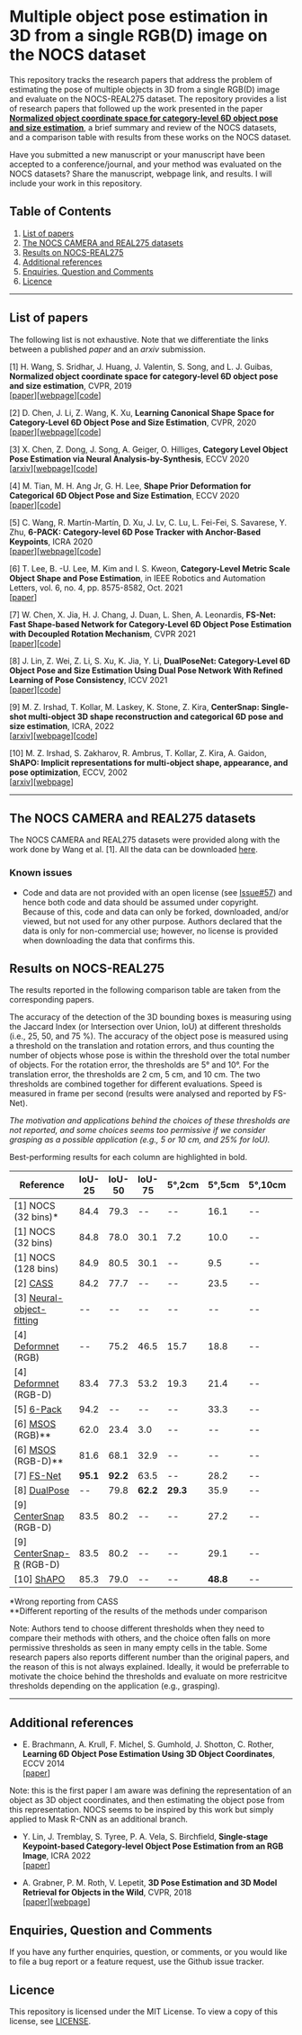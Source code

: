 # Multiple object pose estimation in 3D from a single RGB(D) image on the NOCS dataset

This repository tracks the research papers that address the problem of estimating the pose of multiple objects in 3D from a single RGB(D) image and evaluate on the NOCS-REAL275 dataset. The repository provides a list of research papers that followed up the work presented in the paper [**Normalized object coordinate space for category-level 6D object pose and size estimation**](https://geometry.stanford.edu/projects/NOCS_CVPR2019/), a brief summary and review of the NOCS datasets, and a comparison table with results from these works on the NOCS dataset. 

Have you submitted a new manuscript or your manuscript have been accepted to a conference/journal, and your method was evaluated on the NOCS datasets?
Share the manuscript, webpage link, and results. I will include your work in this repository.

## Table of Contents

1. [List of papers](#list-of-papers)
2. [The NOCS CAMERA and REAL275 datasets](#the-nocs-camera-and-real275-datasets)
3. [Results on NOCS-REAL275](#results-on-nocs-real275)
4. [Additional references](#additional-references)
5. [Enquiries, Question and Comments](#enquiries-question-and-comments)
6. [Licence](#licence)

-------
## List of papers

The following list is not exhaustive. Note that we differentiate the links between a published *paper* and an *arxiv* submission.

[1] H. Wang, S. Sridhar, J. Huang, J. Valentin, S. Song, and L. J. Guibas, **Normalized object coordinate space for category-level 6D object pose
and size estimation**, CVPR, 2019   
[[paper](https://openaccess.thecvf.com/content_CVPR_2019/html/Wang_Normalized_Object_Coordinate_Space_for_Category-Level_6D_Object_Pose_and_CVPR_2019_paper.html)][[webpage](https://geometry.stanford.edu/projects/NOCS_CVPR2019/)][[code](https://github.com/hughw19/NOCS_CVPR2019)]

[2] D. Chen, J. Li, Z. Wang, K. Xu, **Learning Canonical Shape Space for Category-Level 6D Object Pose and Size Estimation**, CVPR, 2020  
[[paper](https://openaccess.thecvf.com/content_CVPR_2020/papers/Chen_Learning_Canonical_Shape_Space_for_Category-Level_6D_Object_Pose_and_CVPR_2020_paper.pdf)][[webpage]()][[code](https://github.com/densechen/CASS)]

[3] X. Chen, Z. Dong, J. Song, A. Geiger, O. Hilliges, **Category Level Object Pose Estimation via Neural Analysis-by-Synthesis**, ECCV 2020  
[[arxiv](https://arxiv.org/pdf/2008.08145.pdf)][[webpage](https://ait.ethz.ch/projects/2020/neural-object-fitting/)][[code](https://github.com/xuchen-ethz/neural_object_fitting)]

[4] M. Tian, M. H. Ang Jr, G. H. Lee, **Shape Prior Deformation for Categorical 6D Object Pose and Size Estimation**, ECCV 2020  
[[paper](https://www.ecva.net/papers/eccv_2020/papers_ECCV/papers/123660528.pdf)][[code](https://github.com/mentian/object-deformnet)]

[5] C. Wang, R. Martín-Martín, D. Xu, J. Lv, C. Lu, L. Fei-Fei, S. Savarese, Y. Zhu, **6-PACK: Category-level 6D Pose Tracker with Anchor-Based Keypoints**, ICRA 2020  
[[paper](https://ieeexplore.ieee.org/abstract/document/9196679)][[webpage](https://sites.google.com/view/6packtracking)][[code](https://github.com/j96w/6-PACK)]

[6] T. Lee, B. -U. Lee, M. Kim and I. S. Kweon, **Category-Level Metric Scale Object Shape and Pose Estimation**, in IEEE Robotics and Automation Letters, vol. 6, no. 4, pp. 8575-8582, Oct. 2021   
[[paper](https://ieeexplore.ieee.org/abstract/document/9531548)]

[7] W. Chen, X. Jia, H. J. Chang, J. Duan, L. Shen, A. Leonardis, **FS-Net: Fast Shape-based Network for Category-Level 6D Object Pose Estimation with Decoupled Rotation Mechanism**, CVPR 2021   
[[paper](https://openaccess.thecvf.com/content/CVPR2021/papers/Chen_FS-Net_Fast_Shape-Based_Network_for_Category-Level_6D_Object_Pose_Estimation_CVPR_2021_paper.pdf)][[code](https://github.com/DC1991/FS_Net)]

[8] J. Lin, Z. Wei, Z. Li, S. Xu, K. Jia, Y. Li, **DualPoseNet: Category-Level 6D Object Pose and Size Estimation Using Dual Pose Network With Refined Learning of Pose Consistency**, ICCV 2021   
[[paper](https://openaccess.thecvf.com/content/ICCV2021/papers/Lin_DualPoseNet_Category-Level_6D_Object_Pose_and_Size_Estimation_Using_Dual_ICCV_2021_paper.pdf)][[code](https://github.com/Gorilla-Lab-SCUT/DualPoseNet)]

[9] M. Z. Irshad, T. Kollar, M. Laskey, K. Stone, Z. Kira, **CenterSnap: Single-shot multi-object 3D shape reconstruction and categorical 6D pose and size estimation**, ICRA, 2022   
[[arxiv](https://arxiv.org/pdf/2203.01929.pdf)][[webpage](https://zubair-irshad.github.io/projects/CenterSnap.html)][[code](https://github.com/zubair-irshad/CenterSnap)]

[10] M. Z. Irshad, S. Zakharov, R. Ambrus, T. Kollar, Z. Kira, A. Gaidon, **ShAPO: Implicit representations for multi-object shape, appearance, and pose optimization**, ECCV, 2002  
[[arxiv](https://arxiv.org/pdf/2207.13691.pdf)][[webpage](https://zubair-irshad.github.io/projects/ShAPO.html)]


-------
## The NOCS CAMERA and REAL275 datasets

The NOCS CAMERA and REAL275 datasets were provided along with the work done by Wang et al. [1]. All the data can be downloaded [here](https://github.com/hughw19/NOCS_CVPR2019).

### Known issues
* Code and data are not provided with an open license (see [Issue#57](https://github.com/hughw19/NOCS_CVPR2019/issues/57)) and hence both code and data should be assumed under copyright. Because of this, code and data can only be forked, downloaded, and/or viewed, but not used for any other purpose. Authors declared 
that the data is only for non-commercial use; however, no license is provided when downloading the data that confirms this. 

## Results on NOCS-REAL275

The results reported in the following comparison table are taken from the corresponding papers. 

The accuracy of the detection of the 3D bounding boxes is measuring using the Jaccard Index (or Intersection over Union, IoU) at different thresholds (i.e., 25, 50, and 75 %). The accuracy of the object pose is measured using a threshold on the translation and rotation errors, and thus counting the number of objects whose pose is within the threshold over the total number of objects. For the rotation error, the thresholds are 5° and 10°. For the translation error, the thresholds are 2 cm, 5 cm, and 10 cm. The two thresholds are combined together for different evaluations.  Speed is  measured in frame per second (results were analysed and reported by FS-Net). 

_The motivation and applications behind the choices of these thresholds are not reported, and some choices seems too permissive if we consider grasping as a possible application (e.g., 5 or 10 cm, and 25% for IoU)._

Best-performing results for each column are highlighted in bold.

|Reference|IoU-25|IoU-50|IoU-75|5°,2cm|5°,5cm|5°,10cm|10°,2cm|10°,5cm|10°,10cm| Speed |
|----------|----------|----------|----------|----------|----------|----------|----------|----------|----------|--|
| [1] NOCS (32 bins)* | 84.4 | 79.3 | -- | --  | 16.1 |--| -- | 43.7 | 43.1 | 5 |
| [1] NOCS (32 bins)  | 84.8 | 78.0 | 30.1 | 7.2 | 10.0 |--| 13.8 | 25.2 | 25.8 | 5 |
| [1] NOCS (128 bins) | 84.9 | 80.5 | 30.1 | --  |  9.5 |--| --  | 26.7  | 26.7 | 5 |
| [2] [CASS](https://openaccess.thecvf.com/content_CVPR_2020/papers/Chen_Learning_Canonical_Shape_Space_for_Category-Level_6D_Object_Pose_and_CVPR_2020_paper.pdf) |84.2 | 77.7 | -- | -- | 23.5 |--| -- | 58.0 | 58.3 | -- |
| [3] [Neural-object-fitting](https://arxiv.org/pdf/2008.08145.pdf) | -- |-- | -- | -- | -- |--| -- | -- | -- | -- |
| [4] [Deformnet](https://www.ecva.net/papers/eccv_2020/papers_ECCV/papers/123660528.pdf) (RGB) | -- | 75.2 | 46.5 |15.7 | 18.8 |--| 33.7 | 47.4 | -- | -- |
| [4] [Deformnet](https://www.ecva.net/papers/eccv_2020/papers_ECCV/papers/123660528.pdf) (RGB-D) | 83.4| 77.3 | 53.2 | 19.3 | 21.4 |--| 43.2 | 54.1 | -- | 4 |
| [5] [6-Pack](https://ieeexplore.ieee.org/abstract/document/9196679) | 94.2 | -- | -- | -- | 33.3 |--| -- | -- | --| 10 |
| [6] [MSOS](https://ieeexplore.ieee.org/abstract/document/9531548) (RGB)** | 62.0 | 23.4 | 3.0 | -- | -- |--| -- | -- | 9.6 | -- |
| [6] [MSOS](https://ieeexplore.ieee.org/abstract/document/9531548) (RGB-D)** | 81.6 | 68.1 | 32.9 | -- | -- |--| -- | -- | 26.5 | -- |
| [7] [FS-Net](https://openaccess.thecvf.com/content/CVPR2021/papers/Chen_FS-Net_Fast_Shape-Based_Network_for_Category-Level_6D_Object_Pose_Estimation_CVPR_2021_paper.pdf) | **95.1** | **92.2** | 63.5 | -- | 28.2 |--| -- | 60.8 | 64.6 | **20** |
| [8] [DualPose](https://openaccess.thecvf.com/content/ICCV2021/papers/Lin_DualPoseNet_Category-Level_6D_Object_Pose_and_Size_Estimation_Using_Dual_ICCV_2021_paper.pdf) | -- | 79.8 | **62.2** | **29.3** | 35.9 |--| 50.0 | **66.8** | -- | -- |
| [9] [CenterSnap](https://arxiv.org/pdf/2203.01929.pdf) (RGB-D) | 83.5 | 80.2 | -- | -- | 27.2 |--| -- | 58.8 | 64.4 | -- |
| [9] [CenterSnap-R](https://arxiv.org/pdf/2203.01929.pdf) (RGB-D) | 83.5 | 80.2 | -- | -- | 29.1 | --|-- | 64.3 | 70.9 | -- |
| [10] [ShAPO](https://arxiv.org/pdf/2207.13691.pdf) | 85.3 | 79.0 | -- | -- | **48.8** |--| -- | **66.8** | **78.0** | -- |

*Wrong reporting from CASS  
**Different reporting of the results of the methods under comparison

Note: Authors tend to choose different thresholds when they need to compare their methods with others, and the choice often falls on more permissive thresholds as seen in many empty cells in the table. Some research papers also reports different number than the original papers, and the reason of this is not always explained. Ideally, it would be preferrable to motivate the choice behind the thresholds and evaluate on more restricitve thresholds depending on the application (e.g., grasping). 

-------
## Additional references

* E. Brachmann, A. Krull, F. Michel, S. Gumhold, J. Shotton, C. Rother, **Learning 6D Object Pose Estimation Using 3D Object Coordinates**, ECCV 2014  
[[paper](https://link.springer.com/chapter/10.1007/978-3-319-10605-2_35)]

Note: this is the first paper I am aware was defining the representation of an object as 3D object coordinates, and then estimating the object pose from this representation. NOCS seems to be inspired by this work but simply applied to Mask R-CNN as an additional branch. 

* Y. Lin, J. Tremblay, S. Tyree, P. A. Vela, S. Birchfield, **Single-stage Keypoint-based Category-level Object Pose Estimation from an RGB Image**, ICRA 2022  
[[paper](https://arxiv.org/pdf/2109.06161.pdf)]

* A. Grabner, P. M. Roth, V. Lepetit, **3D Pose Estimation and 3D Model Retrieval for Objects in the Wild**, CVPR, 2018   
[[paper](https://openaccess.thecvf.com/content_cvpr_2018/papers/Grabner_3D_Pose_Estimation_CVPR_2018_paper.pdf)][[webpage](https://www.tugraz.at/institute/icg/research/team-lepetit/research-projects/3d-pose-estimation-and-3d-model-retrieval/)]


## Enquiries, Question and Comments

If you have any further enquiries, question, or comments, or you would like to file a bug report or a feature request, use the Github issue tracker. 


## Licence

This repository is licensed under the MIT License. To view a copy of this license, see [LICENSE](LICENSE).
